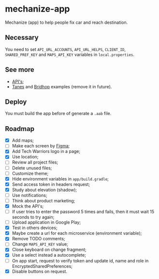 # mechanize-app
Mechanize (app) to help people fix car and reach destination.

## Necessary
You need to set `API_URL_ACCOUNTS`, `API_URL_HELPS`, `CLIENT_ID`, `SHARED_PREF_KEY` and `MAPS_API_KEY` variables in `local.properties`.

## See more
- [API's](https://github.com/tech-warriors-corporation/mechanize-api);
- [Tanes](https://github.com/hotequil/tanes) and [Bridhop](https://github.com/hotequil/bridhop) examples (remove it in future).

## Deploy
You must build the app before of generate a `.aab` file.

## Roadmap
- [X] Add maps;
- [ ] Make each screen by [Figma](https://www.figma.com/proto/kl05E88sullmKzVTNxXItO/Mechanize?node-id=2-2&scaling=scale-down&page-id=0%3A1&starting-point-node-id=2%3A2);
- [X] Add Tech Warriors logo in a page;
- [X] Use location;
- [ ] Review all project files;
- [ ] Delete unused files;
- [ ] Customize theme;
- [X] Hide environment variables in `app/build.gradle`;
- [X] Send access token in headers request;
- [X] Study about elevation (shadow);
- [ ] Use notifications;
- [ ] Think about product marketing;
- [X] Mock the API's;
- [ ] If user tries to enter the password 5 times and fails, then it must wait 15 seconds to try again;
- [ ] Upload application in Google Play;
- [X] Test in others devices;
- [X] Maybe create a url for each microservice (environment variable);
- [X] Remove TODO comments;
- [ ] Change `MAPS_API_KEY` value;
- [X] Close keyboard on change fragment;
- [X] Use a select instead a autocomplete;
- [ ] On app start, request to verify token and update id, name and role in EncryptedSharedPreferences;
- [X] Disable buttons on request.
